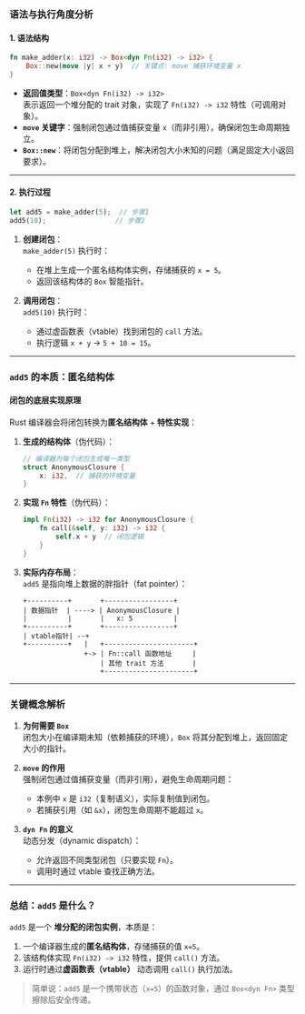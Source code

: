 ### 语法与执行角度分析

#### 1. 语法结构
```rust
fn make_adder(x: i32) -> Box<dyn Fn(i32) -> i32> {
    Box::new(move |y| x + y)  // 关键点: move 捕获环境变量 x
}
```

- **返回值类型**：`Box<dyn Fn(i32) -> i32>`  
  表示返回一个堆分配的 trait 对象，实现了 `Fn(i32) -> i32` 特性（可调用对象）。
- **`move` 关键字**：强制闭包通过值捕获变量 `x`（而非引用），确保闭包生命周期独立。
- **`Box::new`**：将闭包分配到堆上，解决闭包大小未知的问题（满足固定大小返回要求）。

---

#### 2. 执行过程
```rust
let add5 = make_adder(5);  // 步骤1
add5(10);                 // 步骤2
```

1. **创建闭包**：  
   `make_adder(5)` 执行时：
   - 在堆上生成一个匿名结构体实例，存储捕获的 `x = 5`。
   - 返回该结构体的 `Box` 智能指针。

2. **调用闭包**：  
   `add5(10)` 执行时：
   - 通过虚函数表（vtable）找到闭包的 `call` 方法。
   - 执行逻辑 `x + y` → `5 + 10 = 15`。

---

### `add5` 的本质：匿名结构体

#### 闭包的底层实现原理
Rust 编译器会将闭包转换为**匿名结构体** + **特性实现**：

1. **生成的结构体**（伪代码）：
   ```rust
   // 编译器为每个闭包生成唯一类型
   struct AnonymousClosure {
       x: i32,  // 捕获的环境变量
   }
   ```

2. **实现 `Fn` 特性**（伪代码）：
   ```rust
   impl Fn(i32) -> i32 for AnonymousClosure {
       fn call(&self, y: i32) -> i32 {
           self.x + y  // 闭包逻辑
       }
   }
   ```

3. **实际内存布局**：  
   `add5` 是指向堆上数据的胖指针（fat pointer）：
   ```text
   +----------+       +-----------------+
   | 数据指针  | ----> | AnonymousClosure |
   |          |       |   x: 5          |
   +----------+       +-----------------+
   | vtable指针| --+
   +----------+   |   +----------------------+
                  +-> | Fn::call 函数地址     |
                      | 其他 trait 方法       |
                      +----------------------+
   ```

---

### 关键概念解析

1. **为何需要 `Box`**  
   闭包大小在编译期未知（依赖捕获的环境），`Box` 将其分配到堆上，返回固定大小的指针。

2. **`move` 的作用**  
   强制闭包通过值捕获变量（而非引用），避免生命周期问题：
   - 本例中 `x` 是 `i32`（复制语义），实际复制值到闭包。
   - 若捕获引用（如 `&x`），闭包生命周期不能超过 `x`。

3. **`dyn Fn` 的意义**  
   动态分发（dynamic dispatch）：
   - 允许返回不同类型闭包（只要实现 `Fn`）。
   - 调用时通过 vtable 查找正确方法。

---

### 总结：`add5` 是什么？

`add5` 是一个 **堆分配的闭包实例**，本质是：
1. 一个编译器生成的**匿名结构体**，存储捕获的值 `x=5`。
2. 该结构体实现 `Fn(i32) -> i32` 特性，提供 `call()` 方法。
3. 运行时通过**虚函数表（vtable）** 动态调用 `call()` 执行加法。

> 简单说：`add5` 是一个携带状态（`x=5`）的函数对象，通过 `Box<dyn Fn>` 类型擦除后安全传递。
